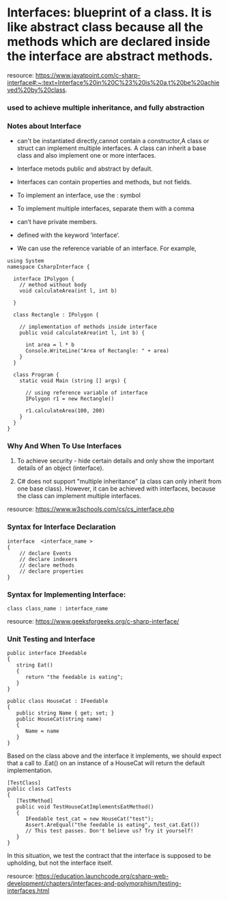 # Interfaces: blueprint of a class. It is like abstract class because all the methods which are declared inside the interface are abstract methods.

resource: https://www.javatpoint.com/c-sharp-interface#:~:text=Interface%20in%20C%23%20is%20a,t%20be%20achieved%20by%20class.

### used to achieve multiple inheritance, and fully abstraction

### Notes about Interface

* can't be instantiated directly,cannot contain a constructor,A class or struct can implement multiple interfaces. A class can inherit a base class and also implement one or more interfaces.

* Interface metods public and abstract by default.

* Interfaces can contain properties and methods, but not fields.

* To implement an interface, use the : symbol

* To implement multiple interfaces, separate them with a comma

* can’t have private members.

* defined with the keyword ‘interface‘.

* We can use the reference variable of an interface. For example,

```
using System
namespace CsharpInterface {

  interface IPolygon {
    // method without body
    void calculateArea(int l, int b)

  }

  class Rectangle : IPolygon {

    // implementation of methods inside interface
    public void calculateArea(int l, int b) {

      int area = l * b
      Console.WriteLine("Area of Rectangle: " + area)
    }
  }

  class Program {
    static void Main (string [] args) {
       
      // using reference variable of interface
      IPolygon r1 = new Rectangle()
    
      r1.calculateArea(100, 200)
    }
  }
}
``` 

### Why And When To Use Interfaces

1) To achieve security - hide certain details and only show the important details of an object (interface).

2) C# does not support "multiple inheritance" (a class can only inherit from one base class). However, it can be achieved with interfaces, because the class can implement multiple interfaces.

resource: https://www.w3schools.com/cs/cs_interface.php

### Syntax for Interface Declaration

```
interface  <interface_name >
{
    // declare Events
    // declare indexers
    // declare methods 
    // declare properties
}
```

### Syntax for Implementing Interface:

```
class class_name : interface_name
```
resource: https://www.geeksforgeeks.org/c-sharp-interface/

### Unit Testing and Interface

```
public interface IFeedable
{
   string Eat()
   {
      return "the feedable is eating";
   }
}

public class HouseCat : IFeedable
{
   public string Name { get; set; }
   public HouseCat(string name)
   {
      Name = name
   }
}
```

Based on the class above and the interface it implements, we should expect that a call to .Eat() on an instance of a HouseCat will return the default implementation.

```
[TestClass]
public class CatTests
{
   [TestMethod]
   public void TestHouseCatImplementsEatMethod()
   {
      IFeedable test_cat = new HouseCat("test");
      Assert.AreEqual("the feedable is eating", test_cat.Eat())
      // This test passes. Don't believe us? Try it yourself!
   }
}
```

In this situation, we test the contract that the interface is supposed to be upholding, but not the interface itself.

resource: https://education.launchcode.org/csharp-web-development/chapters/interfaces-and-polymorphism/testing-interfaces.html


